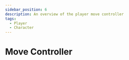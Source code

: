 ```yaml
---
sidebar_position: 6
description: An overview of the player move controller
tags:
  - Player
  - Character
---
```


# Move Controller
